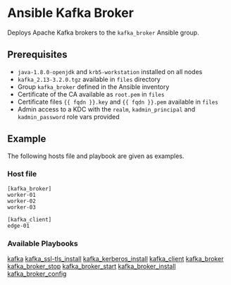 # Ansible Kafka Broker

Deploys Apache Kafka brokers to the `kafka_broker` Ansible group.

## Prerequisites

- `java-1.8.0-openjdk` and `krb5-workstation` installed on all nodes
- `kafka_2.13-3.2.0.tgz` available in `files` directory
- Group `kafka_broker` defined in the Ansible inventory
- Certificate of the CA available as `root.pem` in `files`
- Certificate files `{{ fqdn }}.key` and `{{ fqdn }}.pem` available in `files`
- Admin access to a KDC with the `realm`, `kadmin_principal` and `kadmin_password` role vars provided

## Example

The following hosts file and playbook are given as examples.

### Host file

```
[kafka_broker]
worker-01
worker-02
worker-03

[kafka_client]
edge-01
```

### Available Playbooks

[kafka](../../playbooks/kafka.yml)
[kafka_ssl-tls_install](../../playbooks/kafka_ssl-tls_install.yml)
[kafka_kerberos_install](../../playbooks/kafka_kerberos_install.yml)
[kafka_client](../../playbooks/kafka_client.yml)
[kafka_broker](../../playbooks/kafka_broker.yml)
[kafka_broker_stop](../../playbooks/kafka_broker_stop.yml)
[kafka_broker_start](../../playbooks/kafka_broker_start.yml)
[kafka_broker_install](../../playbooks/kafka_broker_install.yml)
[kafka_broker_config](../../playbooks/kafka_broker_config.yml)


